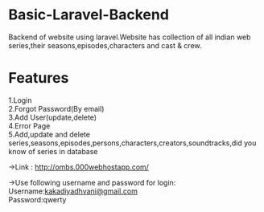 # Basic-Laravel-Backend

Backend of website using laravel.Website has collection of all indian web series,their seasons,episodes,characters and cast & crew.

# Features

1.Login  
2.Forgot Password(By email)  
3.Add User(update,delete)  
4.Error Page  
5.Add,update and delete series,seasons,episodes,persons,characters,creators,soundtracks,did you know of series in database  

->Link : http://ombs.000webhostapp.com/  

->Use following username and password for login:  
    Username:kakadiyadhvani@gmail.com  
    Password:qwerty  
